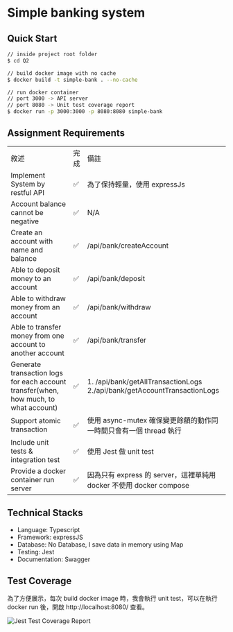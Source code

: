 # Simple banking system

## Quick Start
```bash
// inside project root folder
$ cd Q2

// build docker image with no cache
$ docker build -t simple-bank . --no-cache

// run docker container
// port 3000 -> API server
// port 8080 -> Unit test coverage report
$ docker run -p 3000:3000 -p 8080:8080 simple-bank
```

## Assignment Requirements
<table>
    <tr>
        <td>敘述</td>
        <td>完成</td>
        <td>備註</td>
    </tr>
    <tr>
        <td>Implement System by restful API </td>
        <td>✅</td>
        <td>為了保持輕量，使用 expressJs</td>
    </tr>
    <tr>
        <td>Account balance cannot be negative</td>
        <td>✅</td>
        <td>N/A</td>
    </tr>
    <tr>
        <td>Create an account with name and balance</td>
        <td>✅</td>
        <td>/api/bank/createAccount</td>
    </tr>
    <tr>
        <td>Able to deposit money to an account</td>
        <td>✅</td>
        <td>/api/bank/deposit</td>
    </tr>
    <tr>
        <td>Able to withdraw money from an account</td>
        <td>✅</td>
        <td>/api/bank/withdraw</td>
    </tr>
    <tr>
        <td>Able to transfer money from one account to another account</td>
        <td>✅</td>
        <td>/api/bank/transfer</td>
    </tr>
    <tr>
        <td>Generate transaction logs for each account transfer(when, how much, to what account)</td>
        <td>✅</td>
        <td>
            1. /api/bank/getAllTransactionLogs<br>2./api/bank/getAccountTransactionLogs
        </td>
    </tr>
    <tr>
        <td>Support atomic transaction</td>
        <td>✅</td>
        <td>使用 async-mutex 確保變更餘額的動作同一時間只會有一個 thread 執行</td>
    </tr>
    <tr>
        <td>Include unit tests & integration test</td>
        <td>✅</td>
        <td>使用 Jest 做 unit test</td>
    </tr>
    <tr>
        <td>Provide a docker container run server</td>
        <td>✅</td>
        <td>因為只有 express 的 server，這裡單純用 docker 不使用 docker compose</td>
    </tr>
</table>

## Technical Stacks
- Language: Typescript
- Framework: expressJS
- Database: No Database, I save data in memory using Map
- Testing: Jest
- Documentation: Swagger

## Test Coverage

為了方便展示，每次 build docker image 時，我會執行 unit test，可以在執行 docker run 後，開啟 http://localhost:8080/ 查看。

![Jest Test Coverage Report](https://pub-d3072a93d1ae4cb9b4ff48e336a3bdf0.r2.dev/testCoverage.png)